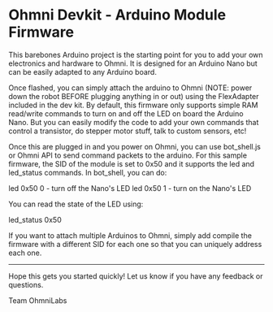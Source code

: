 # Ohmni Devkit - Arduino Module Firmware

This barebones Arduino project is the starting point for you to add 
your own electronics and hardware to Ohmni.  It is designed for an
Arduino Nano but can be easily adapted to any Arduino board.

Once flashed, you can simply attach the arduino to Ohmni (NOTE: power
down the robot BEFORE plugging anything in or out) using the
FlexAdapter included in the dev kit.  By default, this firmware only
supports simple RAM read/write commands to turn on and off the LED
on board the Arduino Nano.  But you can easily modify the code to add
your own commands that control a transistor, do stepper motor stuff, 
talk to custom sensors, etc!

Once this are plugged in and you power on Ohmni, you can use bot_shell.js
or Ohmni API to send command packets to the arduino.  For this sample
firmware, the SID of the module is set to 0x50 and it supports the
led and led_status commands.  In bot_shell, you can do:

led 0x50 0 - turn off the Nano's LED
led 0x50 1 - turn on the Nano's LED

You can read the state of the LED using:

led_status 0x50

If you want to attach multiple Arduinos to Ohmni, simply add compile
the firmware with a different SID for each one so that you can uniquely
address each one.

----

Hope this gets you started quickly! Let us know if you have any
feedback or questions.

Team OhmniLabs



